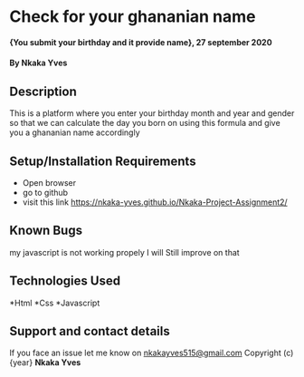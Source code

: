 # Check for your ghananian name
#### {You submit your birthday and it provide name}, 27 september 2020
#### By **Nkaka Yves**
## Description
This is a platform where you enter your birthday month and year and gender so that we can calculate the day you born on using this formula and give you a ghananian name accordingly
## Setup/Installation Requirements
* Open browser
* go to github
* visit this link https://nkaka-yves.github.io/Nkaka-Project-Assignment2/
## Known Bugs
my javascript is not working propely I will Still improve on that
## Technologies Used
*Html
*Css
*Javascript
## Support and contact details
If you face an issue let me know on nkakayves515@gmail.com
Copyright (c) {year} **Nkaka Yves**
  